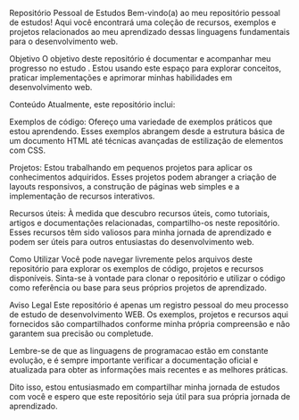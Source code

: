 Repositório Pessoal de Estudos
Bem-vindo(a) ao meu repositório pessoal de estudos! Aqui você encontrará uma coleção de recursos, exemplos e projetos relacionados ao meu aprendizado dessas linguagens fundamentais para o desenvolvimento web.

Objetivo
O objetivo deste repositório é documentar e acompanhar meu progresso no estudo . Estou usando este espaço para explorar conceitos, praticar implementações e aprimorar minhas habilidades em desenvolvimento web.

Conteúdo
Atualmente, este repositório inclui:

Exemplos de código: Ofereço uma variedade de exemplos práticos que estou aprendendo. Esses exemplos abrangem desde a estrutura básica de um documento HTML até técnicas avançadas de estilização de elementos com CSS.

Projetos: Estou trabalhando em pequenos projetos para aplicar os conhecimentos adquiridos. Esses projetos podem abranger a criação de layouts responsivos, a construção de páginas web simples e a implementação de recursos interativos.

Recursos úteis: À medida que descubro recursos úteis, como tutoriais, artigos e documentações relacionadas, compartilho-os neste repositório. Esses recursos têm sido valiosos para minha jornada de aprendizado e podem ser úteis para outros entusiastas do desenvolvimento web.

Como Utilizar
Você pode navegar livremente pelos arquivos deste repositório para explorar os exemplos de código, projetos e recursos disponíveis. Sinta-se à vontade para clonar o repositório e utilizar o código como referência ou base para seus próprios projetos de aprendizado.

Aviso Legal
Este repositório é apenas um registro pessoal do meu processo de estudo de desenvolvimento WEB. Os exemplos, projetos e recursos aqui fornecidos são compartilhados conforme minha própria compreensão e não garantem sua precisão ou completude.

Lembre-se de que as linguagens de programacao estão em constante evolução, e é sempre importante verificar a documentação oficial e atualizada para obter as informações mais recentes e as melhores práticas.

Dito isso, estou entusiasmado em compartilhar minha jornada de estudos com você e espero que este repositório seja útil para sua própria jornada de aprendizado.
